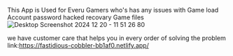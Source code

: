 This App is Used for Everu Gamers who's has any issues with 
Game load
Account password
        hacked
        recovary 
Game files
![Desktop Screenshot 2024 12 20 - 11 51 26 80](https://github.com/user-attachments/assets/1172d337-bfd0-4110-a0c4-613e334148b3)

we have customer care that helps you in every order of solving the problem 
link:https://fastidious-cobbler-bb1af0.netlify.app/
